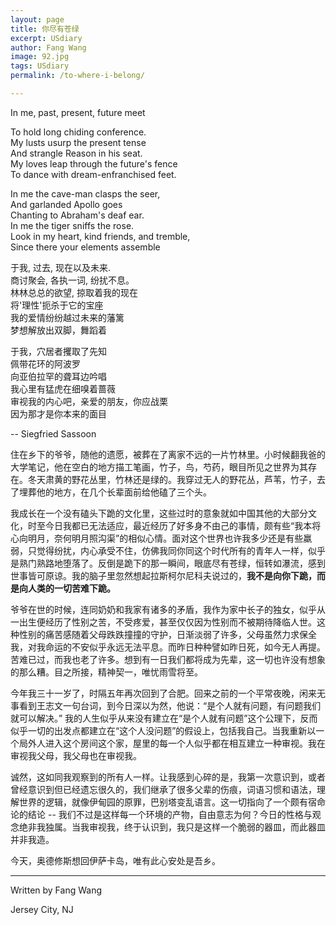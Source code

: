 ```yaml
---
layout: page
title: 你尽有苍绿 
excerpt: USdiary
author: Fang Wang
image: 92.jpg
tags: USdiary
permalink: /to-where-i-belong/

---
```


In me, past, present, future meet 

To hold long chiding conference.    
My lusts usurp the present tense  
And strangle Reason in his seat.      
My loves leap through the future's fence   
To dance with dream-enfranchised feet.   

In me the cave-man clasps the seer,   
And garlanded Apollo goes   
Chanting to Abraham's deaf ear.   
In me the tiger sniffs the rose.   
Look in my heart, kind friends, and tremble,   
Since there your elements assemble

于我, 过去, 现在以及未来.        
商讨聚会, 各执一词, 纷扰不息。      
林林总总的欲望, 掠取着我的现在      
将'理性'扼杀于它的宝座      
我的爱情纷纷越过未来的藩篱      
梦想解放出双脚，舞蹈着

于我，穴居者攫取了先知      
佩带花环的阿波罗      
向亚伯拉罕的聋耳边吟唱      
我心里有猛虎在细嗅着蔷薇      
审视我的内心吧，亲爱的朋友，你应战栗      
因为那才是你本来的面目

--  Siegfried Sassoon



住在乡下的爷爷，随他的遗愿，被葬在了离家不远的一片竹林里。小时候翻我爸的大学笔记，他在空白的地方描工笔画，竹子，鸟，芍药，眼目所见之世界为其存在。冬天肃黄的野花丛里，竹林还是绿的。我穿过无人的野花丛，芦苇，竹子，去了埋葬他的地方，在几个长辈面前给他磕了三个头。



我成长在一个没有磕头下跪的文化里，这些过时的意象就如中国其他的大部分文化，时至今日我都已无法适应，最近经历了好多身不由己的事情，颇有些“我本将心向明月，奈何明月照沟渠”的相似心情。面对这个世界也许我多少还是有些羸弱，只觉得纷扰，内心承受不住，仿佛我同你同这个时代所有的青年人一样，似乎是熟门熟路地堕落了。反倒是跪下的那一瞬间，眼底尽有苍绿，恒转如瀑流，感到世事皆可原谅。我的脑子里忽然想起拉斯柯尔尼科夫说过的，**我不是向你下跪，而是向人类的一切苦难下跪。**



爷爷在世的时候，连同奶奶和我家有诸多的矛盾，我作为家中长子的独女，似乎从一出生便经历了性别之苦，不受疼爱，甚至仅仅因为性别而不被期待降临人世。这种性别的痛苦感随着父母跌跌撞撞的守护，日渐淡弱了许多，父母虽然力求保全我，对我命运的不安似乎永远无法平息。而昨日种种譬如昨日死，如今无人再提。苦难已过，而我也老了许多。想到有一日我们都将成为先辈，这一切也许没有想象的那么糟。目之所接，精神契一，唯忧雨雪将至。



今年我三十一岁了，时隔五年再次回到了合肥。回来之前的一个平常夜晚，闲来无事看到王志文一句台词，到今日深以为然，他说：“是个人就有问题，有问题我们就可以解决。” 我的人生似乎从来没有建立在“是个人就有问题”这个公理下，反而似乎一切的出发点都建立在“这个人没问题”的假设上，包括我自己。当我重新以一个局外人进入这个房间这个家，屋里的每一个人似乎都在相互建立一种审视。我在审视我父母，我父母也在审视我。



诚然，这如同我观察到的所有人一样。让我感到心碎的是，我第一次意识到，或者曾经意识到但已经遗忘很久的，我们继承了很多父辈的伤痕，词语习惯和语法，理解世界的逻辑，就像伊甸园的原罪，巴别塔变乱语言。这一切指向了一个颇有宿命论的结论 -- 我们不过是这样每一个环境的产物，自由意志为何？今日的性格与观念绝非我独属。当我审视我，终于认识到，我只是这样一个脆弱的器皿，而此器皿并非我造。



今天，奥德修斯想回伊萨卡岛，唯有此心安处是吾乡。

****

Written by Fang Wang

Jersey City, NJ
